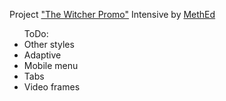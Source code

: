 Project <a href="https://fedoseevdmitry.github.io/witcher/">"The Witcher Promo"</a> Intensive by <a href="https://methed.ru/">MethEd</a>

<ul>ToDo:
<li>Other styles</li>
<li>Adaptive</li>
<li>Mobile menu</li>
<li>Tabs</li>
<li>Video frames</li>
</ul>
